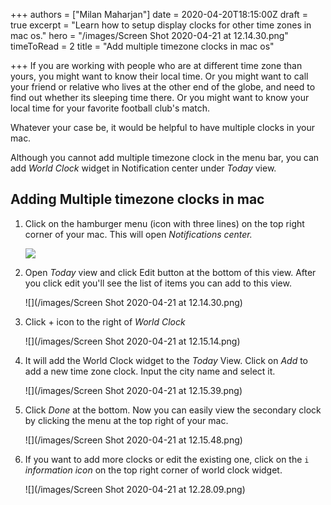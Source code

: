 +++
authors = ["Milan Maharjan"]
date = 2020-04-20T18:15:00Z
draft = true
excerpt = "Learn how to setup display clocks for other time zones in mac os."
hero = "/images/Screen Shot 2020-04-21 at 12.14.30.png"
timeToRead = 2
title = "Add multiple timezone clocks in mac os"

+++
If you are working with people who are at different time zone than yours, you might want to know their local time. Or you might want to call your friend or relative who lives at the other end of the globe, and need to find out whether its sleeping time there. Or you might want to know your local time for your favorite football club's match.

Whatever your case be, it would be helpful to have multiple clocks in your mac.

Although you cannot add multiple timezone clock in the menu bar, you can add _World Clock_ widget in Notification center under _Today_ view.

## Adding Multiple timezone clocks in mac

1. Click on the hamburger menu (icon with three lines) on the top right corner of your mac. This will open _Notifications center._

   ![](/images/Screen%20Shot%202020-04-21%20at%2012.13.39.png)

2. Open _Today_ view and click Edit button at the bottom of this view. After you click edit you'll see the list of items you can add to this view.

   ![](/images/Screen Shot 2020-04-21 at 12.14.30.png)
3. Click + icon to the right of _World Clock_

   ![](/images/Screen Shot 2020-04-21 at 12.15.14.png)
4. It will add the World Clock widget to the _Today_ View. Click on _Add_ to add a new time zone clock. Input the city name and select it.

   ![](/images/Screen Shot 2020-04-21 at 12.15.39.png)
5. Click _Done_ at the bottom. Now you can easily view the secondary clock by clicking the menu at the top right of your mac.

   ![](/images/Screen Shot 2020-04-21 at 12.15.48.png)
6. If you want to add more clocks or edit the existing one, click on the `i` _information icon_ on the top right corner of world clock widget.

   ![](/images/Screen Shot 2020-04-21 at 12.28.09.png)